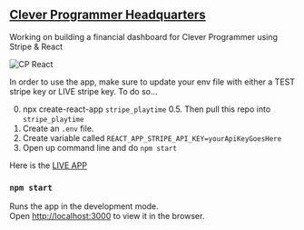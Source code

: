 ## [Clever Programmer Headquarters](https://cpreact.com)
Working on building a financial dashboard for Clever Programmer using Stripe & React

![CP React](https://i.imgur.com/R3zGhQC.png)

In order to use the app, make sure to update your env file with either a TEST stripe key or LIVE stripe key.
To do so...

0. npx create-react-app `stripe_playtime`
0.5. Then pull this repo into `stripe_playtime`
1. Create an `.env` file.
2. Create variable called `REACT_APP_STRIPE_API_KEY=yourApiKeyGoesHere`
3. Open up command line and do `npm start`

Here is the [LIVE APP](https://cpreact.com)

### `npm start`

Runs the app in the development mode.<br />
Open [http://localhost:3000](http://localhost:3000) to view it in the browser.
